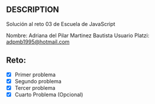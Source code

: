 ## DESCRIPTION

Solución al reto 03 de Escuela de JavaScript

Nombre: Adriana del Pilar Martinez Bautista
Usuario Platzi: adpmb1995@hotmail.com

## Reto:
  - [x] Primer problema
  - [x] Segundo problema
  - [x] Tercer problema
  - [x] Cuarto Problema (Opcional)